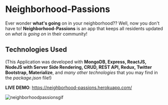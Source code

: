 # Neighborhood-Passions
Ever wonder <strong>what's going</strong> on in your neighborhood?? Well, now you don't have to! <strong>Neighborhood-Passions</strong> is an app that keeps all residents updated on <em>what is going on</em> in their community!

## Technologies Used
(This Application was developed with <strong>MongoDB, Express, ReactJS, NodeJS with Server Side Rendering, CRUD, REST API, Redux, Twitter Bootstrap, Materialize</strong>, and <em>many other technologies</em> that you may find in the <em>package.json</em> file!)

<strong>LIVE DEMO</strong>: https://neighborhood-passions.herokuapp.com/

![neighborhoodpassionsgif](https://user-images.githubusercontent.com/24254780/30243784-2fd20604-957f-11e7-89ec-fbaaf856e369.gif)
